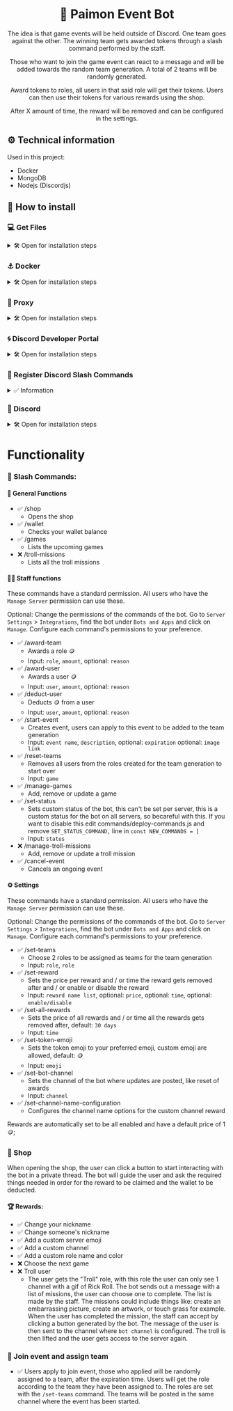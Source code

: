 <div align="center">

# 🤖 Paimon Event Bot

The idea is that game events will be held outside of Discord. One team goes against the other. The winning team gets awarded tokens through a slash command performed by the staff.

Those who want to join the game event can react to a message and will be added towards the random team generation. A total of 2 teams will be randomly generated.

Award tokens to roles, all users in that said role will get their tokens. Users can then use their tokens for various rewards using the shop.

After X amount of time, the reward will be removed and can be configured in the settings.

</div>

## ⚙️ Technical information

Used in this project:
- Docker
- MongoDB
- Nodejs (Discordjs)

## 💾 How to install

### 💻 Get Files
<details>

<summary>🛠️ Open for installation steps</summary>

1. Clone the repository

    ```bash 
    git clone https://github.com/kenjibailly/paimon_discord_bot
    ```

2. Copy example .env file and make changes:

    > We will fill in the variables later.

    ```bash
    cp .env.example .env
    ```

</details>

### ⚓ Docker

<details>

<summary>🛠️ Open for installation steps</summary>

Edit `docker-compose.yml`:

> Network `docker_swag` is the network you put your swag / nginx-proxy-manager / nginx container in, change to your own existing network. 

```bash
docker-compose up -d
```
</details>

### 🛜 Proxy

<details>

<summary>🛠️ Open for installation steps</summary>

Create a proxy to your (sub)domain with swag / nginx-proxy-manager / nginx. 
```
http://discord_bot_paimon:3000
```
And add a CNAME for your sub domain if used.

</details>


### 🌀 Discord Developer Portal

<details>

<summary>🛠️ Open for installation steps</summary>

Go to the [Discord Developer Portal](https://discord.com/developers/applications/) and create a `New Application`.

Under the `Installation` tab, find `Guild Install` at the bottom, add `bot` to scopes and add `Administrator` to permissions.

Under the `Bot` tab, find `Privileged Gateway Intents` and enable:
- `Presence Intent`
- `Server Members Intent`
- `Message Content Intent`

Now we will fill in the .env file we created.
- Under the `General Information` tab, find `Application ID` and click copy. Paste it in your .env file after `APP_ID=`.
- Under the `General Information` tab, find `Public Key` and click copy. Paste it in your .env file after `PUBLIC_KEY=`.
- Under the `Bot` tab, find `Token` and click reset token, copy it. Paste it in your .env file after `DISCORD_TOKEN=`.
- Under the `OAuth2` tab, find `Client Secret` and click reset secret, copy it. Paste it in your .env file after `DISCORD_CLIENT_SECRET=`.

Now invite your Discord bot to your server.
Under the `OAuth2` tab, find `OAuth2 URL Generator` and check `bot` under the scopes, then check `Administrator` under the bot permissions. Now find `Generated URL` at the bottom of the page and copy the link. Open the link in your browser and invite the Discord Bot to your server.

After completing your .env file please restart the docker container, if you don't do this you won't be able to add the interactions endpoint URL in the next step. Discord will give you an error.

```bash
docker restart discord_bot_paimon
```

Now go back to the Discord Developer Portal. Under the `General Information` tab, find `Interactions Endpoint URL` and add your url you proxied ending in `/interactions`.
Example:
```
https://sub.domain.com/interactions
```

</details>


### 💾 Register Discord Slash Commands

<details>

<summary>✅ Information</summary>

The slash commands are automatically registered when the bot enters the server. 

> The Discord client has to be refreshed before the change in the slash command(s) get updated. `ctrl + R` on windows. Restart app on mobile.

</details>

### 👾 Discord

<details>

<summary>🛠️ Open for installation steps</summary>

Go to `Server Settings` > `Roles` and move the bot's role to the top of the hierarchy or it will have permissions issues.

Optional: Change the permissions of the commands of the bot. Go to `Server Settings` > `Integrations`, find the bot under `Bots and Apps` and click on `Manage`. Configure each command's permissions to your preference.

</details>


# Functionality

### 🦜 Slash Commands:

#### 🎉 General Functions

- ✅ /shop
    - Opens the shop
- ✅ /wallet
    - Checks your wallet balance
- ✅ /games
    - Lists the upcoming games
- ❌ /troll-missions
    - Lists all the troll missions

#### 🧑‍💼 Staff functions

These commands have a standard permission. All users who have the `Manage Server` permission can use these.

Optional: Change the permissions of the commands of the bot. Go to `Server Settings` > `Integrations`, find the bot under `Bots and Apps` and click on `Manage`. Configure each command's permissions to your preference.

- ✅  /award-team
    - Awards a role 🪙
    - Input: `role`, `amount`, optional: `reason`
- ✅  /award-user
    - Awards a user 🪙
    - Input: `user`, `amount`, optional: `reason`
- ✅  /deduct-user
    - Deducts 🪙 from a user
    - Input: `user`, `amount`, optional: `reason`
- ✅ /start-event
    - Creates event, users can apply to this event to be added to the team generation
    - Input: `event name`, `description`, optional: `expiration` optional: `image link`
- ✅ /reset-teams
    - Removes all users from the roles created for the team generation to start over
    - Input: `game`
- ✅ /manage-games
    - Add, remove or update a game
- ✅ /set-status
    - Sets custom status of the bot, this can't be set per server, this is a custom status for the bot on all servers, so becareful with this. If you want to disable this edit commands/deploy-commands.js and remove `SET_STATUS_COMMAND,` line in `const NEW_COMMANDS = [`
    - Input: `status`
- ❌ /manage-troll-missions
    - Add, remove or update a troll mission
- ✅ /cancel-event
    - Cancels an ongoing event

#### ⚙️ Settings

These commands have a standard permission. All users who have the `Manage Server` permission can use these.

Optional: Change the permissions of the commands of the bot. Go to `Server Settings` > `Integrations`, find the bot under `Bots and Apps` and click on `Manage`. Configure each command's permissions to your preference.

- ✅ /set-teams
    - Choose 2 roles to be assigned as teams for the team generation
    - Input: `role`, `role`
- ✅ /set-reward
    - Sets the price per reward and / or time the reward gets removed after and / or enable or disable the reward
    - Input: `reward name list`, optional: `price`, optional: `time`, optional: `enable/disable`
- ✅ /set-all-rewards
    - Sets the price of all rewards and / or time all the rewards gets removed after, default: `30 days`
    - Input: `time`
- ✅ /set-token-emoji
    - Sets the token emoji to your preferred emoji, custom emoji are allowed, default: 🪙
    - Input: `emoji`
- ✅ /set-bot-channel
    - Sets the channel of the bot where updates are posted, like reset of awards
    - Input: `channel`
- ✅ /set-channel-name-configuration
    - Configures the channel name options for the custom channel reward


Rewards are automatically set to be all enabled and have a default price of 1 🪙;

### 🏪 Shop 

When opening the shop, the user can click a button to start interacting with the bot in a private thread. The bot will guide the user and ask the required things needed in order for the reward to be claimed and the wallet to be deducted.

#### 🏆 Rewards:
- ✅ Change your nickname
- ✅ Change someone's nickname
- ✅ Add a custom server emoji
- ✅ Add a custom channel
- ✅ Add a custom role name and color
- ❌ Choose the next game
- ❌ Troll user
    - The user gets the "Troll" role, with this role the user can only see 1 channel with a gif of Rick Roll. The bot sends out a message with a list of missions, the user can choose one to complete. The list is made by the staff. The missions could include things like: create an embarrassing picture, create an artwork, or touch grass for example. When the user has completed the mission, the staff can accept by clicking a button generated by the bot. The message of the user is then sent to the channel where `bot channel` is configured. The troll is then lifted and the user gets access to the server again.

### 💪 Join event and assign team

- ✅ Users apply to join event, those who applied will be randomly assigned to a team, after the expiration time. Users will get the role according to the team they have been assigned to. The roles are set with the `/set-teams` command. The teams will be posted in the same channel where the event has been started.